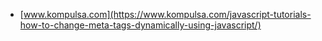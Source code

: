 * [www.kompulsa.com](https://www.kompulsa.com/javascript-tutorials-how-to-change-meta-tags-dynamically-using-javascript/)
